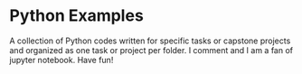 # Python Examples
A collection of Python codes written for specific tasks or capstone projects and organized as one task or project per folder.
I comment and I am a fan of jupyter notebook. Have fun!
